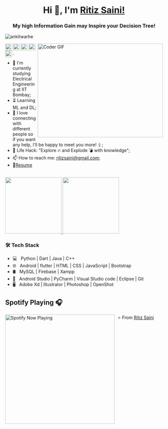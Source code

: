 <h1 align="center"> Hi 👋, I'm <a href="https://ritizsaini.github.io/">Ritiz Saini!</a></h1>
<h3 align="center">My high Information Gain may Inspire your Decision Tree!</h3>

<p align="left"> <img src="https://komarev.com/ghpvc/?username=ritizsaini&label=Views&color=blue&style=plastic" alt="ankitwarhe" /> </p>



<img align="right" src="https://media.giphy.com/media/SWoSkN6DxTszqIKEqv/giphy.gif" alt="Coder GIF" width="400" height="300">


<a href="https://twitter.com/RitizSaini">
  <img align="left" alt="Ritiz Saini | Twitter" width="22px" src="https://cdn.jsdelivr.net/npm/simple-icons@v3/icons/twitter.svg" />
</a>
<a href="https://www.linkedin.com/in/ritij-saini-234843157/">
  <img align="left" alt="Ritiz's LinkdeIN" width="22px" src="https://cdn.jsdelivr.net/npm/simple-icons@v3/icons/linkedin.svg" />
</a>
<a href="https://www.instagram.com/_ritizz/">
  <img align="left" alt="Ritiz's Instagram" width="22px" src="https://cdn.jsdelivr.net/npm/simple-icons@v3/icons/instagram.svg" />
</a>
<a href="mailto: ritizsaini@gmail.com">
  <img align="left" alt="Ritiz's Email" width="22px" src="https://cdn.jsdelivr.net/npm/simple-icons@v3/icons/gmail.svg" />
</a>
<a href="https://t.me/ritizsaini">
  <img align="left" alt="Ritiz's Telegram" width="22px" src="https://cdn.jsdelivr.net/npm/simple-icons@v3/icons/telegram.svg" />
</a>

.



- :telescope: I'm currently studying Electrical Engineering at IIT Bombay;
- :hourglass_flowing_sand: Learning ML and DL;
- 💬 I love connecting with different people so if you want any help, I'll be happy to meet you more! :) ;
- :dart: Life Hack: "Explore :fire: and Explode :bomb: with knowledge";
- 📫 How to reach me: ritizsaini@gmail.com;
- 📝[Resume](https://ritizsaini.github.io/others/vitae.html) <br>



<br/>

<a href="https://github.com/ritizsaini">
  <img height="180em" src="https://github-readme-stats.vercel.app/api?username=ritizsaini&theme=buefy&show_icons=true" />
  <img height="180em" src="https://github-readme-stats.vercel.app/api/top-langs/?username=ritizsaini&theme=buefy&layout=compact" />
</a>

<br/>

<h3>🛠 Tech Stack</h3>

- 💻 &nbsp; Python | Dart | Java | C++  
- 🌐 &nbsp; Android | flutter | HTML | CSS | JavaScript | Bootstrap 
- 🛢 &nbsp; MySQL | Firebase | Xampp
- 🔧 &nbsp; Android Studio | PyCharm | Visual Studio code | Eclipse | Git
- 🖥 &nbsp; Adobe Xd | Illustrator | Photoshop | OpenShot


## Spotify Playing 🎧



[<img src="https://spotify-now-playing.satyu.vercel.app/api/spotify-playing" alt="Spotify Now Playing" width="350" style="float: left; margin-right: 10px;" />](https://open.spotify.com/user/djehel041cfyz8fyrsqpnoftn)

⭐️ From [Ritiz Saini](https://github.com/ritizsaini)
